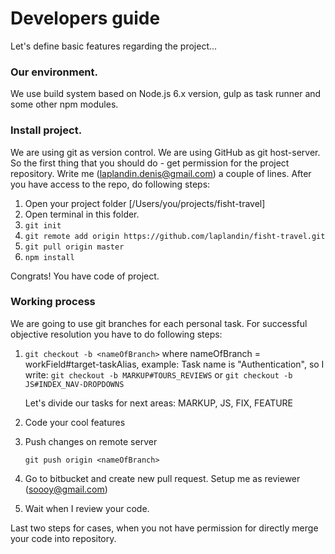# Developers guide

Let's define basic features regarding the project...

### Our environment.

We use build system based on Node.js  6.x version, gulp as task runner and some other npm modules.

### Install project.

  We are using git as version control. We are using GitHub as git host-server. So the first thing that you should do -
get permission for the project repository. Write me (laplandin.denis@gmail.com) a couple of lines.
  After you have access to the repo, do following steps:

1. Open your project folder [/Users/you/projects/fisht-travel]
2. Open terminal in this folder.
3. `git init`
4. `git remote add origin https://github.com/laplandin/fisht-travel.git`
5. `git pull origin master`
6. `npm install`

Congrats! You have code of project.

### Working process

We are going to use git branches for each personal task. For successful objective resolution you have to do following steps:

1. `git checkout -b <nameOfBranch>`
    where nameOfBranch = workField#target-taskAlias, example: Task name is "Authentication",
                                                  so I write: `git checkout -b MARKUP#TOURS_REVIEWS`
                                                  or `git checkout -b JS#INDEX_NAV-DROPDOWNS`
                                            
    Let's divide our tasks for next areas: MARKUP, JS, FIX, FEATURE
2. Code your cool features
3. Push changes on remote server

    `git push origin <nameOfBranch>`

4. Go to bitbucket and create new pull request. Setup me as reviewer (soooy@gmail.com) 
5. Wait when I review your code.

Last two steps for cases, when you not have permission for directly merge your code into repository.
